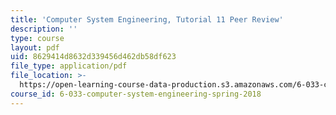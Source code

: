 ```yaml
---
title: 'Computer System Engineering, Tutorial 11 Peer Review'
description: ''
type: course
layout: pdf
uid: 8629414d8632d339456d462db58df623
file_type: application/pdf
file_location: >-
  https://open-learning-course-data-production.s3.amazonaws.com/6-033-computer-system-engineering-spring-2018/8629414d8632d339456d462db58df623_MIT6_033S18tut11.pdf
course_id: 6-033-computer-system-engineering-spring-2018
---
```

